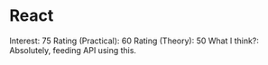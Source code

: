 # React

Interest: 75
Rating (Practical): 60
Rating (Theory): 50
What I think?: Absolutely, feeding API using this.